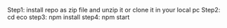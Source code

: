 Step1: install repo as zip file and unzip it or clone it in your local pc
Step2: cd eco
step3: npm install
step4: npm start

